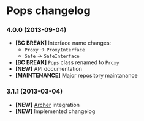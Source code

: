 # Pops changelog

### 4.0.0 (2013-09-04)

- **[BC BREAK]** Interface name changes:
    - `Proxy` -> `ProxyInterface`
    - `Safe` -> `SafeInterface`
- **[BC BREAK]** `Pops` class renamed to `Proxy`
- **[NEW]** API documentation
- **[MAINTENANCE]** Major repository maintanance

### 3.1.1 (2013-03-04)

- **[NEW]** [Archer](https://github.com/IcecaveStudios/archer) integration
- **[NEW]** Implemented changelog

